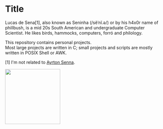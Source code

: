 # Title

Lucas de Sena[1], also known as Seninha (/sẽˈnĩ.ə/) or by his h4x0r
name of phillbush, is a mid 20s South American and undergraduate
Computer Scientist.  He likes birds, hammocks, computers, forró and
philology.

This repository contains personal projects.  
Most large projects are written in C; small projects and scripts are
mostly written in POSIX Shell or AWK.

[1] I'm not related to [Ayrton Senna](https://en.wikipedia.org/wiki/Ayrton_Senna).

<img height="180em" src="https://github-readme-stats.vercel.app/api/top-langs/?username=phillbush&layout=compact&hide=Roff,HTML,Makefile"/>
